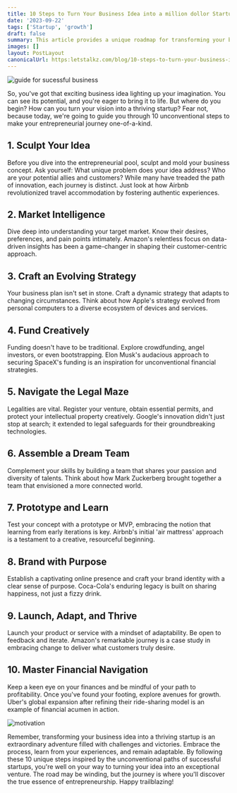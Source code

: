 ```yaml
---
title: 10 Steps to Turn Your Business Idea into a million dollor Startup | A unique Roadmap
date: '2023-09-22'
tags: ['Startup', 'growth']
draft: false
summary: This article provides a unique roadmap for transforming your business idea into a thriving startup. It highlights 10 unconventional steps inspired by the success of unconventional startups, such as Airbnb, Amazon, Apple, SpaceX, Google, Facebook, and Uber.
images: []
layout: PostLayout
canonicalUrl: https:letstalkz.com/blog/10-steps-to-turn-your-business-idea-into-a-million-dollor-startup-a-unique-roadmap
---
```


![guide for sucessful business](/static/images/blog/business/guide-for-sucessful-business.jpg)

So, you've got that exciting business idea lighting up your imagination. You can see its potential, and you're eager to bring it to life. But where do you begin? How can you turn your vision into a thriving startup? Fear not, because today, we're going to guide you through 10 unconventional steps to make your entrepreneurial journey one-of-a-kind.

## 1. Sculpt Your Idea

Before you dive into the entrepreneurial pool, sculpt and mold your business concept. Ask yourself: What unique problem does your idea address? Who are your potential allies and customers? While many have treaded the path of innovation, each journey is distinct. Just look at how Airbnb revolutionized travel accommodation by fostering authentic experiences.

## 2. Market Intelligence

Dive deep into understanding your target market. Know their desires, preferences, and pain points intimately. Amazon's relentless focus on data-driven insights has been a game-changer in shaping their customer-centric approach.

## 3. Craft an Evolving Strategy

Your business plan isn't set in stone. Craft a dynamic strategy that adapts to changing circumstances. Think about how Apple's strategy evolved from personal computers to a diverse ecosystem of devices and services.

## 4. Fund Creatively

Funding doesn't have to be traditional. Explore crowdfunding, angel investors, or even bootstrapping. Elon Musk's audacious approach to securing SpaceX's funding is an inspiration for unconventional financial strategies.

## 5. Navigate the Legal Maze

Legalities are vital. Register your venture, obtain essential permits, and protect your intellectual property creatively. Google's innovation didn't just stop at search; it extended to legal safeguards for their groundbreaking technologies.

## 6. Assemble a Dream Team

Complement your skills by building a team that shares your passion and diversity of talents. Think about how Mark Zuckerberg brought together a team that envisioned a more connected world.

## 7. Prototype and Learn

Test your concept with a prototype or MVP, embracing the notion that learning from early iterations is key. Airbnb's initial 'air mattress' approach is a testament to a creative, resourceful beginning.

## 8. Brand with Purpose

Establish a captivating online presence and craft your brand identity with a clear sense of purpose. Coca-Cola's enduring legacy is built on sharing happiness, not just a fizzy drink.

## 9. Launch, Adapt, and Thrive

Launch your product or service with a mindset of adaptability. Be open to feedback and iterate. Amazon's remarkable journey is a case study in embracing change to deliver what customers truly desire.

## 10. Master Financial Navigation

Keep a keen eye on your finances and be mindful of your path to profitability. Once you've found your footing, explore avenues for growth. Uber's global expansion after refining their ride-sharing model is an example of financial acumen in action.

![motivation](/static/images/blog/business/intro.jpg)

Remember, transforming your business idea into a thriving startup is an extraordinary adventure filled with challenges and victories. Embrace the process, learn from your experiences, and remain adaptable. By following these 10 unique steps inspired by the unconventional paths of successful startups, you're well on your way to turning your idea into an exceptional venture. The road may be winding, but the journey is where you'll discover the true essence of entrepreneurship. Happy trailblazing!
